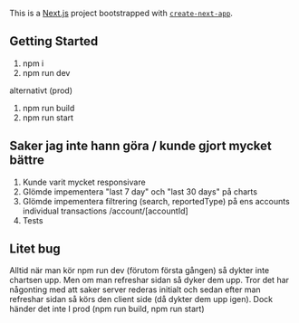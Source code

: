 This is a [Next.js](https://nextjs.org/) project bootstrapped with [`create-next-app`](https://github.com/vercel/next.js/tree/canary/packages/create-next-app).

## Getting Started

1. npm i
2. npm run dev

alternativt (prod)

1. npm run build
2. npm run start

## Saker jag inte hann göra / kunde gjort mycket bättre

1. Kunde varit mycket responsivare
2. Glömde impementera "last 7 day" och "last 30 days" på charts
3. Glömde impementera filtrering (search, reportedType) på ens accounts individual transactions /account/[accountId]
4. Tests

## Litet bug
Alltid när man kör npm run dev (förutom första gången) så dykter inte chartsen upp. Men om man refreshar sidan så dyker dem upp.
Tror det har någonting med att saker server rederas initialt och sedan efter man refreshar sidan så körs den client side (då dykter dem upp igen). Dock händer det inte I prod (npm run build, npm run start)
   
